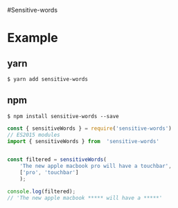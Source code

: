 #Sensitive-words

# Example
## yarn 

```shell
$ yarn add sensitive-words
```
## npm

```shell
$ npm install sensitive-words --save
```

```javascript
const { sensitiveWords } = require('sensitive-words')
// ES2015 modules
import { sensitiveWords } from  'sensitive-words'


const filtered = sensitiveWords(
	'The new apple macbook pro will have a touchbar',
	['pro', 'touchbar']
	);

console.log(filtered);
// 'The new apple macbook ***** will have a *****'
```
